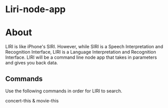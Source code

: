 # Liri-node-app
<h1>About</h1>

LIRI is like iPhone's SIRI. However, while SIRI is a Speech Interpretation and Recognition Interface, LIRI is a Language Interpretation and Recognition Interface. LIRI will be a command line node app that takes in parameters and gives you back data.

<h2> Commands </h2>

Use the following commands in order for LIRI to search.

concert-this & movie-this

